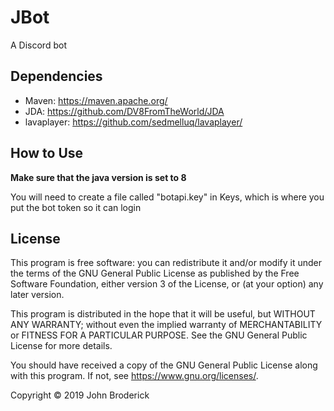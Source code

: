 # JBot
A Discord bot


## Dependencies
* Maven: https://maven.apache.org/
* JDA: https://github.com/DV8FromTheWorld/JDA
* lavaplayer: https://github.com/sedmelluq/lavaplayer/

## How to Use

**Make sure that the java version is set to 8**

You will need to create a file called "botapi.key" in Keys, which is where you put the bot token so it can login

## License

This program is free software: you can redistribute it and/or modify it under the terms of the GNU General Public License as published by the Free Software Foundation, either version 3 of the License, or (at your option) any later version.

This program is distributed in the hope that it will be useful, but WITHOUT ANY WARRANTY; without even the implied warranty of MERCHANTABILITY or FITNESS FOR A PARTICULAR PURPOSE. See the GNU General Public License for more details.

You should have received a copy of the GNU General Public License along with this program. If not, see https://www.gnu.org/licenses/.

Copyright © 2019 John Broderick